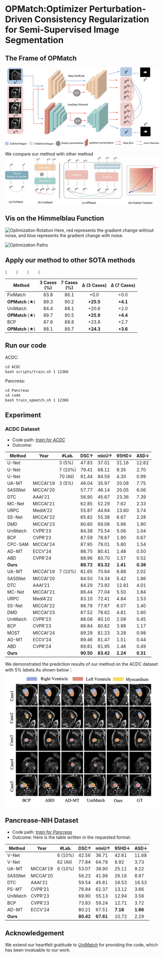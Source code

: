 # OPMatch:Optimizer Perturbation-Driven Consistency Regularization for Semi-Supervised Image Segmentation

## The Frame of OPMatch
![pipeline](./fig/frame.png)

We compare our method with other method
![pipeline](./fig/com.png)

## Vis on the Himmelblau Function
![Optimization Rotation](./fig/optimization_rotation.gif)
Here, red represents the gradient change without noise, and blue represents the gradient change with noise.

![Optimization Paths](./fig/optimization_paths.gif)

##  Apply our method to other SOTA methods
    |    |    |    |
| Method          | 3 Cases<br>(%) | 7 Cases<br>(%) | Δ (3 Cases) | Δ (7 Cases) |
|-----------------|:--------------:|:--------------:|:-----------:|:-----------:|
| FixMatch        | 63.8           | 86.1           | +0.0        | +0.0        |
| **OPMatch** (★) | 89.3           | 90.2           | **+25.5**   | **+4.1**    |
| UniMatch        | 84.4           | 88.1           | +20.6       | +2.0        |
| **OPMatch** (★) | 89.7           | 90.5           | **+25.9**   | **+4.4**    |
| BCP             | 87.6           | 88.8           | +23.8       | +2.7        |
| **OPMatch** (★) | 88.1           | 89.7           | **+24.3**   | **+3.6**    |

## Run our code
ACDC:
```
cd ACDC
bash scripts/train.sh 1 12366
```

Pancreas:
```
cd Pancreas
cd code
bash train_opmatch.sh 1 12366
```

## Experiment


### ACDC Dataset
- Code path: *[train for ACDC](https://github.com/magic-fortune/OPMatch/blob/main/ACDC/train_opmatch.py)*
- Outcome:

| Method       | Year       | \#Lab.  | DSC↑     | mIoU↑   | 95HD↓   | ASD↓    |
|--------------|------------|----------|----------|---------|---------|---------|
| U-Net        |            | 3 (5%)   | 47.83    | 37.01   | 31.16   | 12.62   |
| U-Net        |            | 7 (10%)  | 79.41    | 68.11   | 9.35    | 2.70    |
| U-Net        |            | 70 (All) | 91.44    | 84.59   | 4.30    | 0.99    |
| UA-MT        | MICCAI'19  | 3 (5%)   | 46.04    | 35.97   | 20.08   | 7.75    |
| SASSNet      | MICCAI'20  |          | 57.77    | 46.14   | 20.05   | 6.06    |
| DTC          | AAAI'21    |          | 56.90    | 45.67   | 23.36   | 7.39    |
| MC-Net       | MICCAI'21  |          | 62.85    | 52.29   | 7.62    | 2.33    |
| URPC         | MedIA'22   |          | 55.87    | 44.64   | 13.60   | 3.74    |
| SS-Net       | MICCAI'22  |          | 65.82    | 55.38   | 6.67    | 2.28    |
| DMD          | MICCAI'23  |          | 80.60    | 69.08   | 5.96    | 1.90    |
| UniMatch     | CVPR'23    |          | 84.38    | 75.54   | 5.06    | 1.04    |
| BCP          | CVPR'23    |          | 87.59    | 78.67   | 1.90    | 0.67    |
| CPC-SAM      | MICCAI'24  |          | 87.95    | 79.01   | 5.80    | 1.54    |
| AD-MT        | ECCV'24    |          | 88.75    | 80.41   | 1.48    | 0.50    |
| ABD          | CVPR'24    |          | 88.96    | 80.70   | 1.57    | 0.52    |
| **Ours**     |            |          | **89.72**| **83.32**| **1.41**| **0.38**|
| UA-MT        | MICCAI'19  | 7 (10%)  | 81.65    | 70.64   | 6.88    | 2.02    |
| SASSNet      | MICCAI'20  |          | 84.50    | 74.34   | 5.42    | 1.86    |
| DTC          | AAAI'21    |          | 84.29    | 73.92   | 12.81   | 4.01    |
| MC-Net       | MICCAI'21  |          | 86.44    | 77.04   | 5.50    | 1.84    |
| URPC         | MedIA'22   |          | 83.10    | 72.41   | 4.84    | 1.53    |
| SS-Net       | MICCAI'22  |          | 86.78    | 77.67   | 6.07    | 1.40    |
| DMD          | MICCAI'23  |          | 87.52    | 78.62   | 4.81    | 1.60    |
| UniMatch     | CVPR'23    |          | 88.08    | 80.10   | 2.09    | 0.45    |
| BCP          | CVPR'23    |          | 88.84    | 80.62   | 3.98    | 1.17    |
| MOST         | MICCAI'24  |          | 89.29    | 81.23   | 3.28    | 0.98    |
| AD-MT        | ECCV'24    |          | 89.46    | 81.47   | 1.51    | 0.44    |
| ABD          | CVPR'24    |          | 89.81    | 81.95   | 1.46    | 0.49    |
| **Ours**     |            |          | **90.50**    | **83.42**   | **1.24**    | **0.31**|

We demonstrated the prediction results of our method on the ACDC dataset with 5% labels.As shown below：
![pipeline](./fig/out.png)


## Pancrease-NIH Dataset
-  Code path: *[train for Pancreas](https://github.com/magic-fortune/OPMatch/blob/main/Pancreas/code/train_opmatch.py)*
- Outcome:
Here is the table written in the requested format:

| Method       | Year       | \#Lab.  | DSC↑     | mIoU↑   | 95HD↓   | ASD↓    |
|--------------|------------|----------|----------|---------|---------|---------|
| V-Net        |            | 6 (10%)  | 42.56    | 36.71   | 42.61   | 11.68   |
| V-Net        |            | 62 (All) | 77.84    | 64.78   | 8.92    | 3.73    |
| UA-MT        | MICCAI'19  | 6 (10%)  | 53.07    | 38.90   | 25.11   | 9.22    |
| SASSNet      | MICCAI'20  |          | 56.23    | 41.98   | 26.16   | 8.97    |
| DTC          | AAAI'21    |          | 59.54    | 45.61   | 16.53   | 16.53   |
| PS-MT        | CVPR'21    |          | 76.94    | 62.37   | 13.12   | 3.66    |
| UniMatch     | CVPR'23    |          | 69.90    | 55.13   | 12.94   | 3.56    |
| BCP          | CVPR'23    |          | 73.83    | 59.24   | 12.71   | 3.72    |
| AD-MT        | ECCV'24    |          | 80.21    | 67.51   | **7.18**| **1.66**|
| **Ours**     |            |          | **80.42**| **67.61**| 10.72   | 2.29    |




## Acknowledgement
We extend our heartfelt gratitude to *[UniMatch](https://github.com/LiheYoung/UniMatch/blob/main/unimatch.py)* for providing the code, which has been invaluable to our work.








